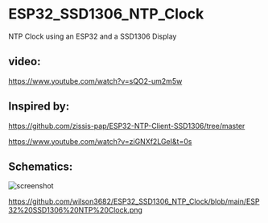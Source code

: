 # ESP32_SSD1306_NTP_Clock
NTP Clock using an ESP32 and a SSD1306 Display

## video:
https://www.youtube.com/watch?v=sQO2-um2m5w

## Inspired by: 

https://github.com/zissis-pap/ESP32-NTP-Client-SSD1306/tree/master

https://www.youtube.com/watch?v=ziGNXf2LGeI&t=0s

## Schematics:

![screenshot]([imageFolder/screenshot.png](https://github.com/wilson3682/ESP32_SSD1306_NTP_Clock/blob/main/ESP32%20SSD1306%20NTP%20Clock.png))

https://github.com/wilson3682/ESP32_SSD1306_NTP_Clock/blob/main/ESP32%20SSD1306%20NTP%20Clock.png
   
